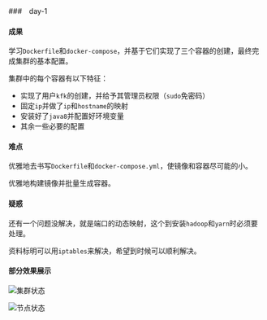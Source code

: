 ###　day-1

#### 成果

学习`Dockerfile`和`docker-compose`，并基于它们实现了三个容器的创建，最终完成集群的基本配置。

集群中的每个容器有以下特征：

- 实现了用户`kfk`的创建，并给予其管理员权限（`sudo`免密码）
- 固定`ip`并做了`ip`和`hostname`的映射
- 安装好了`java8`并配置好环境变量
- 其余一些必要的配置

#### 难点

优雅地去书写`Dockerfile`和`docker-compose.yml`，使镜像和容器尽可能的小。

优雅地构建镜像并批量生成容器。

#### 疑惑

还有一个问题没解决，就是端口的动态映射，这个到安装`hadoop`和`yarn`时必须要处理。

资料标明可以用`iptables`来解决，希望到时候可以顺利解决。

#### 部分效果展示

![集群状态](http://pic.xcq5120.xyz/hadoopNews-day1-1.png)

![节点状态](http://pic.xcq5120.xyz/hadoopNews-day1-2.png)



